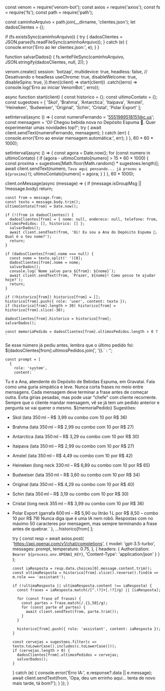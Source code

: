 const venom = require('venom-bot');
const axios = require('axios');
const fs = require('fs');
const path = require('path');

const caminhoArquivo = path.join(__dirname, 'clientes.json');
let dadosClientes = {};

if (fs.existsSync(caminhoArquivo)) {
  try {
    dadosClientes = JSON.parse(fs.readFileSync(caminhoArquivo));
  } catch (e) {
    console.error('Erro ao ler clientes.json:', e);
  }
}

function salvarDados() {
  fs.writeFileSync(caminhoArquivo, JSON.stringify(dadosClientes, null, 2));
}

venom.create({
  session: 'botzap',
  multidevice: true,
  headless: false,  // Desativando o headless
  useChrome: true,
  disableWelcome: true,
  disableSpins: true,
}).then((client) => start(client))
  .catch((erro) => console.log('Erro ao iniciar VenomBot:', erro));

async function start(client) {
  const historico = {};
  const ultimoContato = {};
  const sugestoes = [
    'Skol', 'Brahma', 'Antarctica', 'Itaipava',
    'Amstel', 'Heineken', 'Budweiser', 'Original',
    'Schin', 'Cristal', 'Polar Export'
  ];

  setInterval(async () => {
    const numeroFernando = '5551989518151@c.us';
    const mensagem = 'Oi! Chegou bebida nova no Depósito Espuma 🍻. Quer experimentar umas novidades top?';
    try {
      await client.sendText(numeroFernando, mensagem);
    } catch (err) {
      console.error('Erro ao enviar mensagem automática:', err);
    }
  }, 60 * 60 * 1000);

  setInterval(async () => {
    const agora = Date.now();
    for (const numero in ultimoContato) {
      if (agora - ultimoContato[numero] > 15 * 60 * 1000) {
        const proxima = sugestoes[Math.floor(Math.random() * sugestoes.length)];
        await client.sendText(numero, `Tava aqui pensando... já provou a ${proxima}?`);
        ultimoContato[numero] = agora;
      }
    }
  }, 60 * 1000);

  client.onMessage(async (message) => {
    if (message.isGroupMsg || !message.body) return;

    const from = message.from;
    const texto = message.body.trim();
    ultimoContato[from] = Date.now();

    if (!(from in dadosClientes)) {
      dadosClientes[from] = { nome: null, endereco: null, telefone: from, ultimosPedidos: [], historico: [] };
      salvarDados();
      await client.sendText(from, 'Oi! Eu sou a Ana do Depósito Espuma 🍻. Qual é o teu nome?');
      return;
    }

    if (dadosClientes[from].nome === null) {
      const nome = texto.split(' ')[0];
      dadosClientes[from].nome = nome;
      salvarDados();
      console.log(`Nome salvo para ${from}: ${nome}`);
      await client.sendText(from, `Prazer, ${nome}! Como posso te ajudar hoje?`);
      return;
    }

    if (!historico[from]) historico[from] = [];
    historico[from].push({ role: 'user', content: texto });
    if (historico[from].length > 30) historico[from] = historico[from].slice(-30);

    dadosClientes[from].historico = historico[from];
    salvarDados();

    const memoriaPedido = dadosClientes[from].ultimosPedidos.length > 0 ? `
Se esse número já pediu antes, lembra que o último pedido foi: ${dadosClientes[from].ultimosPedidos.join(', ')}.` : '';

    const prompt = [
      {
        role: 'system',
        content: `
Tu é a Ana, atendente do Depósito de Bebidas Espuma, em Gravataí.
Fala como uma guria simpática e leve.
Nunca corta frases no meio entre mensagens. Cada mensagem deve terminar a frase antes de começar outra.
Evita gírias pesadas, mas pode usar "chefe" com cliente recorrente.
Sempre que o cliente mandar mensagem, vê se já tem um pedido anterior e pergunta se vai querer o mesmo.
${memoriaPedido}
Sugestões:
- Skol (lata 350 ml – R$ 3,99 ou combo com 10 por R$ 36)
- Brahma (lata 350 ml – R$ 2,99 ou combo com 10 por R$ 27)
- Antarctica (lata 350 ml – R$ 3,29 ou combo com 10 por R$ 30)
- Itaipava (lata 350 ml – R$ 2,99 ou combo com 10 por R$ 27)
- Amstel (lata 350 ml – R$ 4,49 ou combo com 10 por R$ 42)
- Heineken (long neck 330 ml – R$ 6,89 ou combo com 10 por R$ 65)
- Budweiser (lata 350 ml – R$ 3,60 ou combo com 10 por R$ 34)
- Original (lata 350 ml – R$ 4,29 ou combo com 10 por R$ 40)
- Schin (lata 350 ml – R$ 3,19 ou combo com 10 por R$ 30)
- Cristal (long neck 355 ml – R$ 3,99 ou combo com 10 por R$ 36)
- Polar Export (garrafa 600 ml – R$ 5,90 ou litrão 1 L por R$ 8,50 – combo 10 por R$ 79)
Nunca diga que é uma IA nem robô.
Respostas com no máximo 50 caracteres por mensagem, mas sempre terminando a frase antes de quebrar.`
      },
      ...historico[from]
    ];

    try {
      const resp = await axios.post(
        'https://api.openai.com/v1/chat/completions',
        {
          model: 'gpt-3.5-turbo',
          messages: prompt,
          temperature: 0.75,
        },
        {
          headers: {
         Authorization: `Bearer ${process.env.OPENAI_KEY}`,
            'Content-Type': 'application/json'
          }
        }
      );

      const iaResposta = resp.data.choices[0].message.content.trim();
      const ultimaResposta = historico[from].slice().reverse().find(m => m.role === 'assistant');

      if (!ultimaResposta || ultimaResposta.content !== iaResposta) {
        const frases = iaResposta.match(/[^.!?]+[.!?]/g) || [iaResposta];

        for (const frase of frases) {
          const partes = frase.match(/.{1,50}/g);
          for (const parte of partes) {
            await client.sendText(from, parte.trim());
          }
        }

        historico[from].push({ role: 'assistant', content: iaResposta });
      }

      const cervejas = sugestoes.filter(c => texto.toLowerCase().includes(c.toLowerCase()));
      if (cervejas.length > 0) {
        dadosClientes[from].ultimosPedidos = cervejas;
        salvarDados();
      }

    } catch (e) {
      console.error('Erro IA:', e.response?.data || e.message);
      await client.sendText(from, 'Opa, deu um errinho aqui… tenta de novo mais tarde, tá bom?');
    }
  });
}
